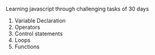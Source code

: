 Learning javascript through challenging tasks of 30 days
1. Variable Declaration
2. Operators
3. Control statements
4. Loops
5. Functions
